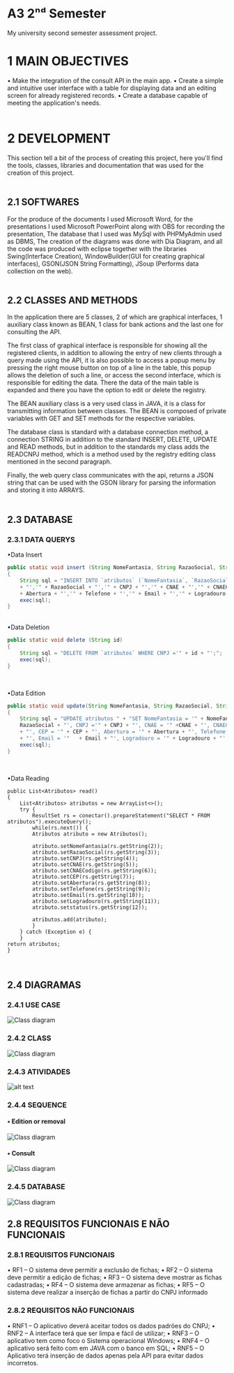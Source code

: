 
# A3 2ⁿᵈ Semester
My university second semester assessment project.

# 1 MAIN OBJECTIVES
• Make the integration of the consult API in the main app.
• Create a simple and intuitive user interface with a table for displaying data and an editing screen for already registered records.
• Create a database capable of meeting the application's needs.
<BR><BR>
# 2 DEVELOPMENT
This section tell a bit of the process of creating this project, here you'll find the tools, classes, libraries and documentation that was used for the creation of this project.
<br><BR>

## 2.1 SOFTWARES

For the produce of the documents I used Microsoft Word,  for the presentations I used Microsoft PowerPoint along with OBS for recording the presentation, The database that I used was MySql with PHPMyAdmin used as DBMS, The creation of the diagrams was done with Dia Diagram, and all the code was produced with eclipse together with the libraries Swing(Interface Creation), WindowBuilder(GUI for creating graphical interfaces), GSON(JSON String Formatting), JSoup (Performs data collection on the web).
<BR><BR>

## 2.2 CLASSES AND METHODS
In the application there are 5 classes, 2 of which are graphical interfaces, 1 auxiliary class known as BEAN, 1 class for bank actions and the last one for consulting the API.

The first class of graphical interface is responsible for showing all the registered clients, in addition to allowing the entry of new clients through a query made using the API, it is also possible to access a popup menu by pressing the right mouse button on top of a line in the table, this popup allows the deletion of such a line, or access the second interface, which is responsible for editing the data. There the data of the main table is expanded and there you have the option to edit or delete the registry.

The BEAN auxiliary class is a very used class in JAVA, it is a class for transmitting information between classes. The BEAN is composed of private variables with GET and SET methods for the respective variables.

The database class is standard with a database connection method, a connection STRING in addition to the standard INSERT, DELETE, UPDATE and READ methods, but in addition to the standards my class adds the READCNPJ method, which is a method used by the registry editing class mentioned in the second paragraph.

Finally, the web query class communicates with the api, returns a JSON string that can be used with the GSON library for parsing the information and storing it into ARRAYS.
<BR><BR>
## 2.3 DATABASE
	 
### 2.3.1 DATA QUERYS

•Data Insert
```JAVA
public static void insert (String NomeFantasia, String RazaoSocial, String CNPJ, String CNAE, String CNAECodigo, String CEP, String Abertura, String Telefone, String Email, String Logradouro, String status) 
{
    String sql = "INSERT INTO `atributos` (`NomeFantasia`, `RazaoSocial`, `CNPJ`, `CNAE`, `CNAECodigo`,`CEP`, `Abertura`, `Telefone`, `Email`, `Logradouro`, `status`) "+ "VALUES ('" + NomeFantasia 
    + "','" + RazaoSocial + "','" + CNPJ + "','" + CNAE + "','" + CNAECodigo + "','" + CEP + "','" 
    + Abertura + "','" + Telefone + "','" + Email + "','" + Logradouro + "','" + status + "');";
    exec(sql);
}
```
<BR>
•Data Deletion

```JAVA
public static void delete (String id) 
{
    String sql = "DELETE FROM `atributos` WHERE CNPJ ='" + id + "';";
    exec(sql);
}
```
<br>

•Data Edition
```java
public static void update(String NomeFantasia, String RazaoSocial, String CNPJ, String CNAE, String CNAECodigo, String CEP, String Abertura, String Telefone, String Email, String Logradouro) 
{
    String sql = "UPDATE atributos " + "SET NomeFantasia = '" + NomeFantasia + "', RazaoSocial = '" +   
    RazaoSocial + "', CNPJ ='" + CNPJ + "', CNAE = '" +CNAE + "', CNAECodigo = '" + CNAECodigo 
    + "', CEP = '" + CEP + "', Abertura = '" + Abertura + "', Telefone = '" + Telefone 
    + "', Email = '"   + Email + "', Logradouro = '" + Logradouro + "'  WHERE CNPJ ='" + CNPJ + "';";
    exec(sql);
}
```

<br>

 •Data Reading
```
public List<Atributos> read()
{
    List<Atributos> atributos = new ArrayList<>();
    try {
	    ResultSet rs = conectar().prepareStatement("SELECT * FROM atributos").executeQuery();	     
	    while(rs.next()) {
		Atributos atributo = new Atributos();
		
        atributo.setNomeFantasia(rs.getString(2));
	    atributo.setRazaoSocial(rs.getString(3));
        atributo.setCNPJ(rs.getString(4));
	    atributo.setCNAE(rs.getString(5));
	    atributo.setCNAECodigo(rs.getString(6));
	    atributo.setCEP(rs.getString(7));
	    atributo.setAbertura(rs.getString(8));
	    atributo.setTelefone(rs.getString(9));
	    atributo.setEmail(rs.getString(10));
	    atributo.setLogradouro(rs.getString(11));
	    atributo.setstatus(rs.getString(12));
	    
	    atributos.add(atributo);
	    }
	} catch (Exception e) {
	}
return atributos;		
}
```
<br>

## 2.4 DIAGRAMAS
### 2.4.1 USE CASE

![Class diagram](https://github.com/GuilhermeMendes1503/A3_2Semester/blob/main/Diagrams/DiagramaDeCasodeUso.png?raw=true?raw=true)

### 2.4.2 CLASS 

![Class diagram](https://github.com/GuilhermeMendes1503/A3_2Semester/blob/main/Diagrams/DiagramaDeClasse.png?raw=true)

### 2.4.3 ATIVIDADES


![alt text](https://github.com/GuilhermeMendes1503/A3_2Semester/blob/main/Diagrams/DiagramaDeAtividades.png?raw=true)

### 2.4.4 SEQUENCE
#### 	• Edition or removal
 
![Class diagram](https://github.com/GuilhermeMendes1503/A3_2Semester/blob/main/Diagrams/DiagramaSequenciaEdi%C3%A7%C3%A3oRemo%C3%A7%C3%A3o.png?raw=true?raw=true)


####	• Consult

![Class diagram](https://github.com/GuilhermeMendes1503/A3_2Semester/blob/main/Diagrams/DiagramaSequenciaConsulta.png?raw=true?raw=true) 

### 2.4.5 DATABASE
 
 ![Class diagram](https://github.com/GuilhermeMendes1503/A3_2Semester/blob/main/Database_Iteractions/MER.png?raw=true?raw=true)

## 2.8 REQUISITOS FUNCIONAIS E NÃO FUNCIONAIS
### 2.8.1 REQUISITOS FUNCIONAIS
•	RF1 – O sistema deve permitir a exclusão de fichas;
•	RF2 – O sistema deve permitir a edição de fichas;
•	RF3 – O sistema deve mostrar as fichas cadastradas;
•	RF4 – O sistema deve armazenar as fichas;
•	RF5 – O sistema deve realizar a inserção de fichas a partir do CNPJ informado
<BR>
### 2.8.2 REQUISITOS NÃO FUNCIONAIS
•	RNF1 – O aplicativo deverá aceitar todos os dados padrões do CNPJ;
•	RNF2 – A interface terá que ser limpa e fácil de utilizar;
•	RNF3 – O aplicativo tem como foco o Sistema operacional Windows;
•	RNF4 – O aplicativo será feito com em JAVA com o banco em SQL;
•	RNF5 – O Aplicativo terá inserção de dados apenas pela API para evitar dados incorretos.
